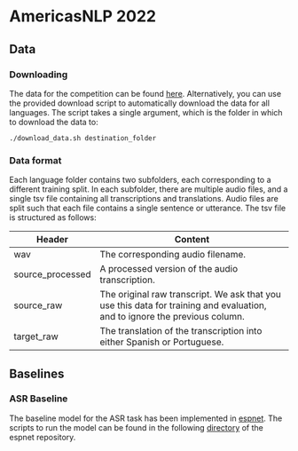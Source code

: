# AmericasNLP 2022

## Data

### Downloading
The data for the competition can be found [here](https://rcweb.dartmouth.edu/homes/f00458c/americasnlp2/). Alternatively, you can use the provided download script to automatically download the data for all languages. The script takes a single argument, which is the folder in which to download the data to:
```
./download_data.sh destination_folder
```


### Data format
Each language folder contains two subfolders, each corresponding to a different training split. In each subfolder, there are multiple
audio files, and a single tsv file containing all transcriptions and translations. Audio files are split such that each file contains
a single sentence or utterance. The tsv file is structured as follows:

|Header | Content                                                                                                      |
|-------|--------------------------------------------------------------------------------------------------------------|
 |wav| The corresponding audio filename.                                                                            |
|source_processed| A processed version of the audio transcription.                                                              |
|source_raw| The original raw transcript. We ask that you use this data for training and evaluation, and to ignore the previous column. |
|target_raw| The translation of the transcription into either Spanish or Portuguese.                                      |


## Baselines

### ASR Baseline
The baseline model for the ASR task has been implemented in [espnet](https://github.com/espnet/espnet). The scripts to run the model can be found in the following [directory](https://github.com/espnet/espnet/tree/master/egs2/americasnlp22/asr1) of the espnet repository. 
